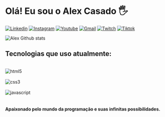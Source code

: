 # Olá! Eu sou o Alex Casado 🖐️

[![Linkedin](https://img.shields.io/badge/LinkedIn-0077B5?style=for-the-badge&logo=linkedin&logoColor=white)](https://www.linkedin.com/in/alexcasado86/)
[![Instagram](https://img.shields.io/badge/Instagram-E4405F?style=for-the-badge&logo=instagram&logoColor=white)](https://www.instagram.com/alexcasado86/)
[![Youtube](https://img.shields.io/badge/YouTube-FF0000?style=for-the-badge&logo=youtube&logoColor=white)](https://www.youtube.com/channel/UCk6g4N9dhY5It-PmGU7fOBQ)
[![Gmail](https://img.shields.io/badge/Gmail-D14836?style=for-the-badge&logo=gmail&logoColor=white)](https://www.alexcasado100@gmail.com)
[![Twitch](https://img.shields.io/badge/Twitch-9146FF?style=for-the-badge&logo=twitch&logoColor=white)](https://www.twitch.tv/alexcasado86)
[![Tiktok](https://img.shields.io/badge/TikTok-000000?style=for-the-badge&logo=tiktok&logoColor=white)](https://www.tiktok.com/@alexcasado86)

![Alex Github stats](https://github-readme-stats.vercel.app/api?username=alexcasado86&show_icons=true&theme=gruvbox)

## Tecnologias que uso atualmente:

<div style="display: inline_block"><br/>
  <img align="center" alt="html5" src="https://img.shields.io/badge/HTML5-E34F26?style=for-the-badge&logo=html5&logoColor=white" />
</div>
<div style="display: inline_block"><br/>
  <img align="center" alt="css3" src="https://img.shields.io/badge/CSS3-1572B6?style=for-the-badge&logo=css3&logoColor=white" />
</div>
<div style="display: inline_block"><br/>
  <img align="center" alt="javascript" src="https://img.shields.io/badge/JavaScript-F7DF1E?style=for-the-badge&logo=javascript&logoColor=black" />
</div><br/>



#### Apaixonado pelo mundo da programação e suas infinitas possibilidades.
